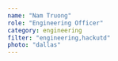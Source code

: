 ```yaml
---
name: "Nam Truong"
role: "Engineering Officer"
category: engineering
filter: "engineering,hackutd"
photo: "dallas"
---
```

